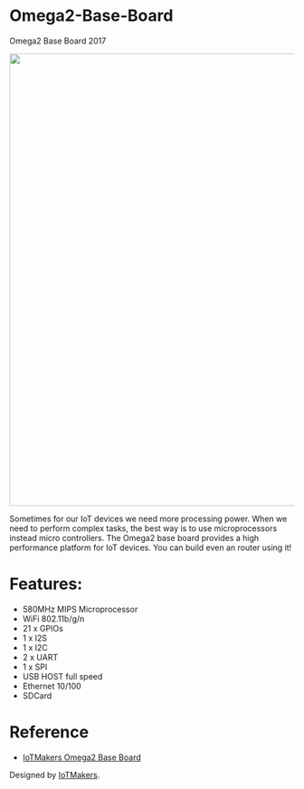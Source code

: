 # Omega2-Base-Board
Omega2 Base Board 2017

<img src="http://iotmakers.com.br/wp-content/uploads/2017/08/IMG_20170820_190459-01-e1503832824931-830x305.jpeg" width="800">

Sometimes for our IoT devices we need more processing power. When we need to perform complex tasks, the best way is to use microprocessors instead micro controllers.
The Omega2 base board provides a high performance platform for IoT devices. You can build even an router using it!

 # Features:
- 580MHz MIPS Microprocessor
- WiFi 802.11b/g/n
- 21 x GPIOs
- 1 x I2S
- 1 x I2C
- 2 x UART
- 1 x SPI
- USB HOST full speed
- Ethernet 10/100
- SDCard

# Reference 
- [IoTMakers Omega2 Base Board](http://iotmakers.com.br/omega2/omega2-base-board)

Designed by [IoTMakers](http://iotmakers.com.br).
